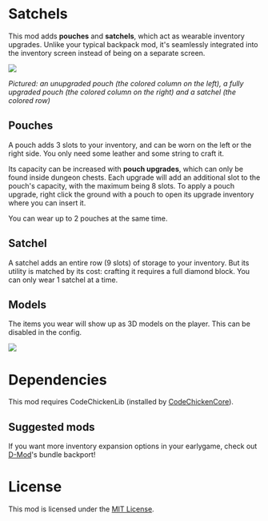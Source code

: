 # Satchels

This mod adds **pouches** and **satchels**, which act as wearable inventory upgrades. Unlike your typical backpack mod, it's seamlessly integrated into the inventory screen instead of being on a separate screen.

![](https://raw.githubusercontent.com/makamys/Satchels/master/docs/satchels_gui.png)

*Pictured: an unupgraded pouch (the colored column on the left), a fully upgraded pouch (the colored column on the right) and a satchel (the colored row)*

## Pouches

A pouch adds 3 slots to your inventory, and can be worn on the left or the right side. You only need some leather and some string to craft it.

Its capacity can be increased with **pouch upgrades**, which can only be found inside dungeon chests. Each upgrade will add an additional slot to the pouch's capacity, with the maximum being 8 slots. To apply a pouch upgrade, right click the ground with a pouch to open its upgrade inventory where you can insert it.

You can wear up to 2 pouches at the same time.

## Satchel

A satchel adds an entire row (9 slots) of storage to your inventory. But its utility is matched by its cost: crafting it requires a full diamond block. You can only wear 1 satchel at a time.

## Models

The items you wear will show up as 3D models on the player. This can be disabled in the config.

![](https://raw.githubusercontent.com/makamys/Satchels/master/docs/satchels_model.png)

# Dependencies

This mod requires CodeChickenLib (installed by [CodeChickenCore](https://www.curseforge.com/minecraft/mc-mods/codechickencore)).

## Suggested mods

If you want more inventory expansion options in your earlygame, check out [D-Mod](https://github.com/makamys/DMod)'s bundle backport!

# License

This mod is licensed under the [MIT License](https://github.com/makamys/Satchels/blob/master/LICENSE).
